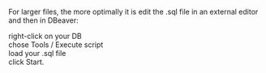 For larger files, the more optimally it is edit the .sql file in an external editor and then in DBeaver:  
  
right-click on your DB  
chose Tools / Execute script  
load your .sql file  
click Start.
